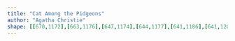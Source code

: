 ```yaml
---
title: "Cat Among the Pidgeons"
author: "Agatha Christie"
shape: [[670,1172],[663,1176],[647,1174],[644,1177],[641,1186],[641,1205],[637,1248],[636,1301],[632,1344],[631,1380],[629,1390],[627,1449],[624,1485],[625,1491],[631,1495],[660,1494],[664,1488],[665,1457],[667,1444],[667,1420],[669,1409],[669,1388],[671,1379],[671,1353],[677,1280],[679,1182],[683,1173],[682,1172]]
---
```

